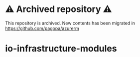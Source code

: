 # :warning: Archived repository :warning:

This repository is archived. New contents has been migrated in https://github.com/pagopa/azurerm

# io-infrastructure-modules
